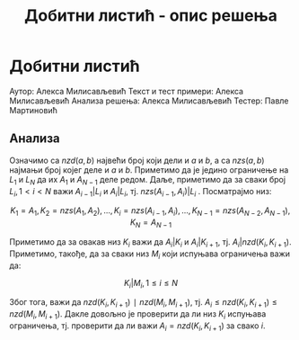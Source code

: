 ﻿---
title: Добитни листић - опис решења
---

# Добитни листић

Аутор: Алекса Милисављевић
Текст и тест примери: Алекса Милисављевић
Анализа решења: Алекса Милисављевић
Тестер: Павле Мартиновић

## Анализа

Означимо са $nzd(a,b)$ највећи број који дели и $a$ и $b$, а са $nzs(a,b)$ најмањи број којег деле и $a$ и $b$. Приметимо да је једино ограничење на $L_{1}$ и $L_{N}$ да их $A_{1}$ и $A_{N-1}$ деле редом. Даље, приметимо да за сваки број $L_{i}, 1 < i < N$ важи $A_{i-1} | L_{i}$ и $A_{i} | L_{i}$, тј. $nzs(A_{i-1},A_{i}) | L_{i}$ . Посматрајмо низ: 

$$K_{1} = A_1, K_{2} = nzs(A_{1},A_{2}),...,K_{i}=nzs(A_{i-1},A_{i}),...,K_{N-1}=nzs(A_{N-2},A_{N-1}),K_{N}=A_{N-1}$$

Приметимо да за овакав низ $K_{i}$ важи да $A_{i} | K_{i}$ и $A_{i} | K_{i+1}$, тј. $A_{i} | nzd(K_{i},K_{i+1})$.  Приметимо, такође, да за сваки низ $M_{i}$ који испуњава ограничења важи да: 

$$K_{i} | M_{i}, 1 \leq i \leq N$$

Због тога, важи да $nzd(K_{i},K_{i+1}​) ∣ nzd(M_{i},M_{i+1})$, тј. $A_{i} \leq nzd(K_{i},K_{i+1}) \leq nzd(M_{i},M_{i+1})$. Дакле довољно је проверити да ли низ $K_{i}$ испуњава ограничења, тј. проверити да ли важи $A_{i} = nzd(K_{i},K_{i+1})$ за свако $i$.
